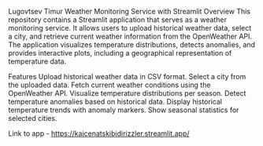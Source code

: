 Lugovtsev Timur
Weather Monitoring Service with Streamlit
Overview
This repository contains a Streamlit application that serves as a weather monitoring service. It allows users to upload historical weather data, select a city, and retrieve current weather information from the OpenWeather API. The application visualizes temperature distributions, detects anomalies, and provides interactive plots, including a geographical representation of temperature data.

Features
Upload historical weather data in CSV format.
Select a city from the uploaded data.
Fetch current weather conditions using the OpenWeather API.
Visualize temperature distributions per season.
Detect temperature anomalies based on historical data.
Display historical temperature trends with anomaly markers.
Show seasonal statistics for selected cities.

Link to app - https://kaicenatskibidirizzler.streamlit.app/
